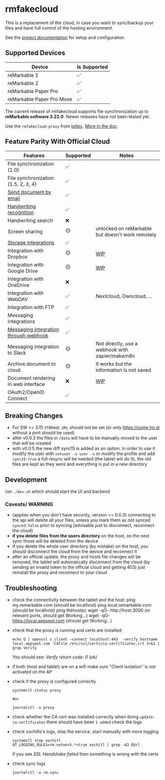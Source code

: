 # rmfakecloud

This is a replacement of the cloud, in case you want to sync/backup your files and have full control of the hosting environment.

See the [project documentation](https://ddvk.github.io/rmfakecloud/) for setup and configuration.

## Supported Devices

| Device               | Is Supported |
| -------------------- | ------------ |
| reMarkable 1         | ✅           |
| reMarkable 2         | ✅           |
| reMarkable Paper Pro | ✅           |
| reMarkable Paper Pro Move | ✅           |

The current release of rmfakecloud supports file synchronization up to **reMarkable software 3.22.0**. Newer releases have not been tested yet.

Use the `rmfakecloud-proxy` from [toltec](https://github.com/toltec-dev/toltec/). [More in the doc](https://ddvk.github.io/rmfakecloud/remarkable/setup/).


## Feature Parity With Official Cloud

| Features | Supported | Notes |
| -------- | --------- | ----- |
| File synchronization (1.0) | ✅ |  |
| File synchronization (1.5, 2, 3, 4) | ✅ |  |
| [Send document by email](https://ddvk.github.io/rmfakecloud/install/configuration/#email-settings) | ✅ |  |
| [Handwriting recognition](https://ddvk.github.io/rmfakecloud/install/configuration/#handwriting-recognition) | ✅ |  |
| Handwriting search | ❌ |  |
| Screen sharing | 🟡 | unlocked on reMarkable but doesn't work remotely |
| [Storage integrations](https://ddvk.github.io/rmfakecloud/usage/integrations/) | ✅ |  |
| Integration with Dropbox | 🟡 | [WIP](https://github.com/ddvk/rmfakecloud/blob/master/internal/integrations/dropbox.go) |
| Integration with Google Drive | 🟡 | [WIP](https://github.com/ddvk/rmfakecloud/pull/241) |
| Integration with OneDrive | ❌ |  |
| Integration with WebDAV | ✅ | Nextcloud, Owncloud, ... |
| Integration with FTP | ✅ |  |
| Messaging integrations | ✅ |  |
| [Messaging integration through webhook](https://ddvk.github.io/rmfakecloud/usage/integrations/#messaging-webhook) | ✅ |  |
| Messaging integration to Slack | 🟡 | Not directly, use a webhook with zapier/make/n8n |
| Archive document to cloud | 🟡 | It works but the information is not saved |
| Document rendering in web interface | ❌ | [WIP](https://github.com/ddvk/rmfakecloud/issues/255) |
| OAuth2/OpenID Connect | ✅ | |


## Breaking Changes

- For SW >= 3.15 `STORAGE_URL` should not be set (or only https://some.ho.st without a port should be used)
- after v0.0.3 the files in `/data` will have to be manually moved to the user that will be created
- with v0.0.5 the new diff sync15 is added as an option, in order to use it modify the user with `setuser -u user -s`
  or modify the profile and add `sync15:true`
  a full resync will be needed (the tablet will do it), the old files are kept as they were and everything is put in a new directory

## Development

run `./dev.sh` which should start the UI and backend

### Caveats/ WARNING

- (applies when you don't have security, version <= 0.0.3) connecting to the api will delete all your files, unless you mark them as not synced `synced:false` prior to syncing (advisable just to disconnect, reconnect the cloud)
- **if you delete files from the users directory** on the host, on the next sync those will be deleted from the device
- if you delete the whole user directory (by mistake) on the host, you should disconnect the cloud from the device and reconnect it
- after an official update, the proxy and hosts file changes will be removed, the tablet will automatically disconnect from the cloud (by sending an invalid token to the official cloud and getting 403)
  just reinstall the proxy and reconnect to your cloud

## Troubleshooting
- check the connectivity between the tablet and the host:
    ping my.remarkable.com (should be localhost)
    ping local.remarkable.com (should be localhost)
    ping thehostpc
    wget -qO- http://host:3000 (or relevant ports, should get Working...)
    wget -qO- https://local.appspot.com (should get Working...)

- check that the proxy is running and certs are installed:
    ```
    echo Q | openssl s_client -connect localhost:443  -verify_hostname local.appspot.com -CAfile /etc/ssl/certs/ca-certificates.crt 2>&1 | grep Verify
    ```
    You should see: *Verify return code: 0 (ok)*

- if both (host and tablet) are on a wifi make sure "Client Isolation" is not activated on the AP

- check if the proxy is configured correctly
    ```
    systemctl status proxy

    #or

    journalctl -u proxy
    ```
- check whether the CA cert was installed correctly
    when doing `update-ca-certificates` there should have been `1 added`
    check the logs

- check xochitls's logs, stop the service, start manually with more logging
    ```
    systemctl stop xochitl
    QT_LOGGING_RULES=rm.network.*=true xochitl | grep -A3 QUrl

    ```
    if you see *SSL Handshake failed* then something is wrong with the certs
- check sync logs
   ```
   journalctl -u rm-sync
   ```
